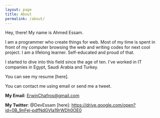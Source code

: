 ```yaml
---
layout: page
title: About
permalink: /about/
---
```


Hey, there! My name is Ahmed Essam.

I am a programmer who create things for web. Most of my time is spent in front of my computer browsing the web and writing codes for next cool project. I am a lifelong learner. Self-educated and proud of that.

I started to dive into this field since the age of ten. I've worked in IT companies in Egypt, Saudi Arabia and Turkey.

You can see my resume [here].

You can contact me using email or send me a tweet.

__My Email__: ErwinChafros@gmail.com

__My Twitter__: @DevEssam
[here]: https://drive.google.com/open?id=0B_9nFej-pdfNdGVIa19rWDh0OE0
